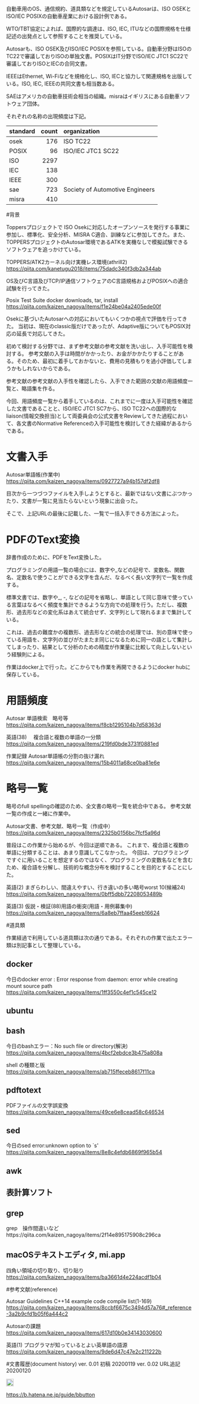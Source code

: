 自動車用のOS、通信規約、道具類などを規定しているAutosarは、ISO OSEKとISO/IEC POSIXの自動車産業における設計例である。

WTO/TBT協定によれば、国際的な調達は、ISO, IEC, ITUなどの国際規格を仕様記述の出発点として参照することを推奨している。

Autosarも、ISO OSEK及びISO/IEC POSIXを参照している。自動車分野はISOのTC22で審議しておりISOの単独文書。POSIXはIT分野でISO/IEC JTC1 SC22で審議しておりISOとIECの合同文書。

IEEEはEthernet, Wi-Fiなどを規格化し、ISO, IECと協力して関連規格を出版している。ISO, IEC, IEEEの共同文書も相当数ある。

SAEはアメリカの自動車技術会相当の組織。misraはイギリスにある自動車ソフトウェア団体。

それぞれの名称の出現頻度は下記。

|standard|count|organization|
|:--|--:|:--|
|osek| 176|ISO TC22|
|POSIX| 96 |ISO/IEC JTC1 SC22|
|ISO|2297||
|IEC| 138||
|IEEE|300||
| sae | 723|Society of Automotive Engineers|
| misra| 410||

#背景

Toppersプロジェクトで ISO Osekに対応したオープンソースを発行する事業に参加し、標準化、安全分析、MISRA C適合、訓練などに参加してきた。また、TOPPERSプロジェクトのAutosar環境であるATKを実機なしで模擬試験できるソフトウェアを追っかけている。

TOPPERS/ATK2カーネル向け実機レス環境(athrill2)
https://qiita.com/kanetugu2018/items/75dadc340f3db2a344ab

OS及びC言語及びTCP/IP通信ソフトウェアのC言語規格およびPOSIXへの適合試験を行ってきた。

Posix Test Suite docker downloads, tar, install
https://qiita.com/kaizen_nagoya/items/f1e24be04a2405ede00f

Osekに基づいたAutosarへの対応においてもいくつかの視点で評価を行ってきた。
当初は、現在のclassic版だけであったが、Adaptive版についてもPOSIX対応の延長で対応してきた。

初めて検討する分野では、まず参考文献の参考文献を洗い出し、入手可能性を検討する。
参考文献の入手は時間がかかったり、お金がかかたりすることがある。そのため、最初に着手しておかないと、費用の見積もりを過小評価してしまうかもしれないからである。

参考文献の参考文献の入手性を確認したら、入手できた範囲の文献の用語頻度一覧と、略語集を作る。

今回、用語頻度一覧から着手しているのは、これまでに一度は入手可能性を確認した文書であることと、ISO/IEC JTC1 SC7から、ISO TC22への国際的なliaison(情報交換担当)として両委員会の公式文書をReviewしてきた過程において、各文書のNormative Referenceの入手可能性を検討してきた経緯があるからである。


# 文書入手

Autosar単語帳(作業中)
https://qiita.com/kaizen_nagoya/items/0927727a94b157df2df8

目次から一つづつファイルを入手しようとすると、最新ではない文書にぶつかったり、文書が一覧に見当たらないという現象に出会った。

そこで、上記URLの最後に記載した、一覧で一括入手できる方法によった。

# PDFのText変換

辞書作成のために、PDFをText変換した。

プログラミングの用語一覧の場合には、数字や_などの記号で、変数名、関数名、定数名で使うことができる文字を含んだ、なるべく長い文字列で一覧を作成する。

標準文書では、数字や_, -, などの記号を省略し、単語として同じ意味で使っている言葉はなるべく頻度を集計できるような方向での処理を行う。ただし、複数形、過去形などの変化系はあえて統合せず、文字列として現れるままで集計している。

これは、過去の難度かの複数形、過去形などの統合の処理では、別の意味で使っている用語を、文字列の並びがたまたま同じになるために同一の語として集計してしまったり、結果として分析のための精度が作業量に比較して向上しないという経験則による。

作業はdocker上で行った。どこからでも作業を再開できるようにdocker hubに保存している。

# 用語頻度



Autosar 単語検索　略号等
https://qiita.com/kaizen_nagoya/items/f8cb1295104b7d58363d


英語(38) 　複合語と複数の単語の一分類　https://qiita.com/kaizen_nagoya/items/219fd0bde3731f0881ed

作業記録 Autosar単語帳の分割の抜け漏れ
https://qiita.com/kaizen_nagoya/items/15b4011a68ce0ba81e6e


# 略号一覧

略号のfull spellingの確認のため、全文書の略号一覧を統合中である。
参考文献一覧の作成と一緒に作業中。


Autosar文書、参考文献、略号一覧（作成中）
https://qiita.com/kaizen_nagoya/items/2325b0156bc7fcf5a96d

普段はこの作業から始めるが、今回は逆順である。
これまで、複合語と複数の単語に分類することは、あまり意識してこなかった。
今回は、プログラミングですぐに用いることを想定するのではなく、プログラミングの変数名などを含むため、複合語を分解し、技術的な概念分布を検討することを目的とすることにした。

英語(2) まぎらわしい、間違えやすい、行き違いの多い略号worst 10(候補24)
https://qiita.com/kaizen_nagoya/items/0bff5dbb72208053489b

英語(3) 仮説・検証(88)用語の衝突(用語・用例募集中)
https://qiita.com/kaizen_nagoya/items/6a8eb7ffaa45eeb16624


#道具類

作業経過で利用している道具類は次の通りである。それぞれの作業で出たエラー類は別記事として整理している。


## docker
今日のdocker error : Error response from daemon: error while creating mount source path
https://qiita.com/kaizen_nagoya/items/1ff3550c4ef1c545ce12

## ubuntu

## bash

今日のbashエラー：No such file or directory(解決)
https://qiita.com/kaizen_nagoya/items/4bcf2ebdce3b475a808a

shell の種類と版
https://qiita.com/kaizen_nagoya/items/ab715ffeceb8617f11ca

## pdftotext 

PDFファイルの文字誤変換
https://qiita.com/kaizen_nagoya/items/49ce6e8cead58c646534

## sed

今日のsed error:unknown option to `s'
https://qiita.com/kaizen_nagoya/items/8e8c4efdb6869f965b54

## awk

## 表計算ソフト

## grep

grep　操作間違いなどhttps://qiita.com/kaizen_nagoya/items/2f14e895175908c296ca

## macOSテキストエディタ, mi.app

四角い領域の切り取り、切り貼り
https://qiita.com/kaizen_nagoya/items/ba3661d4e224acdf1b04

#参考文献(reference)

Autosar Guidelines C++14 example code compile list(1-169)
https://qiita.com/kaizen_nagoya/items/8ccbf6675c3494d57a76#_reference-3a2b9cfd1b05f6a444c2


Autosarの課題
https://qiita.com/kaizen_nagoya/items/617d10b0e34143030600

英語(1) プログラマが知っているとよい英単語の語源
https://qiita.com/kaizen_nagoya/items/9de6d47c47e2c211222b

#文書履歴(document history)
ver. 0.01 初稿 20200119 
ver. 0.02 URL追記 20200120

<a href="https://b.hatena.ne.jp/entry/s/qiita.com/kaizen_nagoya/items/5f547173544703d267aa" class="hatena-bookmark-button" data-hatena-bookmark-layout="basic-label-counter" data-hatena-bookmark-lang="ja" title="このエントリーをはてなブックマークに追加"><img src="https://b.st-hatena.com/images/v4/public/entry-button/button-only@2x.png" alt="このエントリーをはてなブックマークに追加" width="20" height="20" style="border: none;" /></a><script type="text/javascript" src="https://b.st-hatena.com/js/bookmark_button.js" charset="utf-8" async="async"></script>

https://b.hatena.ne.jp/guide/bbutton
